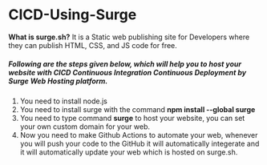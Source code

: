# CICD-Using-Surge 

**What is surge.sh?**
It is a Static web publishing site 
for Developers where they can publish HTML, CSS, and JS code for free.

##### Following are the steps given below, which will help you to host your website with CICD Continuous Integration Continuous Deployment by Surge Web Hosting platform.

1. You need to install node.js
2. You need to install surge with the command **npm install --global surge**
3. You need to type command **surge** to host your website, you can set your own custom domain for your web.
4. Now you need to make Github Actions to automate your web, whenever you will push your code to the GitHub it will automatically integerate and it will automatically update your web which is hosted on surge.sh.
